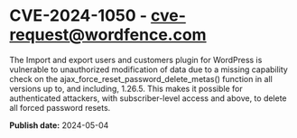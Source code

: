 # CVE-2024-1050 - cve-request@wordfence.com

The Import and export users and customers plugin for WordPress is vulnerable to unauthorized modification of data due to a missing capability check on the ajax_force_reset_password_delete_metas() function in all versions up to, and including, 1.26.5. This makes it possible for authenticated attackers, with subscriber-level access and above, to delete all forced password resets.

**Publish date:** 2024-05-04
